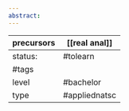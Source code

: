 ```yaml
---
abstract:
---
```

| precursors | [[real anal]] |
| ---------- | ------------- |
| status:    | #tolearn      |
| #tags      |               |
| level      | #bachelor     |
| type       | #appliednatsc |